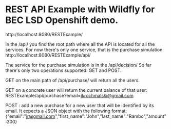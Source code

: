 # REST API Example with Wildfly for BEC LSD Openshift demo.

http://localhost:8080/RESTExample/

In the /api/ you find the root path where all the API is located for all the services.
For now there's only one service, that is the purchase simulation:
http://localhost:8080/RESTExample/api/

The service for the purchase simulation is in the /api/decision/
So far there's only two operations supported: GET and POST.

GET on the main path of /api/purchase/ will return all the users.

GET on a concrete user will return the current balance of that user: RESTExample/api/purchase?email=jkrochmalski@gmail.com

POST : add a new purchase for a new user that will be identified by its email. It expects a JSON object
with the following format:
{"email":"jr@gmail.com","first_name":"John","last_name":"Rambo","amount":300}